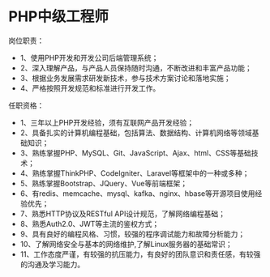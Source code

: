# PHP中级工程师

岗位职责：

- 1、使用PHP开发和开发公司后端管理系统；
- 2、深入理解产品，与产品人员保持随时沟通，不断改进和丰富产品功能；
- 3、根据业务发展需求研发新技术，参与技术方案讨论和落地实施；
- 4、严格按照开发规范和标准进行开发工作。

任职资格：

- 1、三年以上PHP开发经验，须有互联网产品开发经验；
- 2、具备扎实的计算机编程基础，包括算法、数据结构、计算机网络等领域基础知识；
- 3、熟练掌握PHP、MySQL、Git、JavaScript、Ajax、html、CSS等基础技术；
- 4、熟练掌握ThinkPHP、CodeIgniter、Laravel等框架中的一种或多种；
- 5、熟练掌握Bootstrap、JQuery、Vue等前端框架；
- 6、有redis、memcache、mysql、kafka、nginx、hbase等开源项目使用经验优先；
- 7、熟悉HTTP协议及RESTful API设计规范，了解网络编程基础；
- 8、熟悉Auth2.0、JWT等主流的鉴权方式；
- 9、具有良好的编程风格、习惯，较强的程序调试能力和故障分析能力；
- 10、了解网络安全与基本的网络维护,了解Linux服务器的基础常识；
- 11、工作态度严谨，有较强的抗压能力，有良好的团队意识和责任感，有较强的沟通及学习能力。

